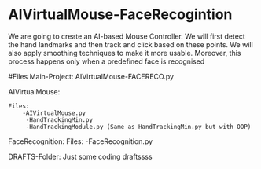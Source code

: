 # AIVirtualMouse-FaceRecogintion
We are going to create an AI-based Mouse Controller. We will first detect the hand landmarks and then track and click based on these points. We will also apply smoothing techniques to make it more usable. Moreover, this process happens only when a predefined face is recognised

#Files
Main-Project: AIVirtualMouse-FACERECO.py

AIVirtualMouse: 
	
	Files:
		-AIVirtualMouse.py
		 -HandTrackingMin.py
		 -HandTrackingModule.py (Same as HandTrackingMin.py but with OOP)	
	 

FaceRecognition: 
   Files:
	-FaceRecognition.py
   
DRAFTS-Folder: Just some coding draftssss
